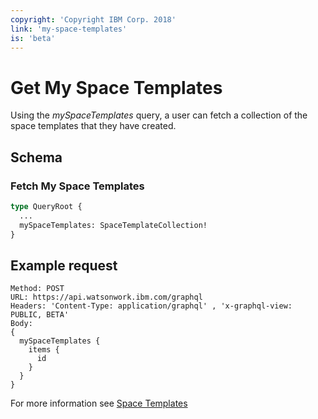 ```yaml
---
copyright: 'Copyright IBM Corp. 2018'
link: 'my-space-templates'
is: 'beta'
---
```


# Get My Space Templates

Using the _mySpaceTemplates_ query, a user can fetch a collection of the space templates that they have created.

## Schema

### Fetch My Space Templates

```graphql
type QueryRoot {
  ...
  mySpaceTemplates: SpaceTemplateCollection!
}
```

## Example request

~~~~
Method: POST
URL: https://api.watsonwork.ibm.com/graphql
Headers: 'Content-Type: application/graphql' , 'x-graphql-view: PUBLIC, BETA'
Body:
{
  mySpaceTemplates {
    items {
      id
    }
  }
}
~~~~

For more information see [Space Templates](../guides/V1_space_template_main.md)
